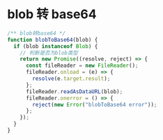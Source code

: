 <author-info date="1631168697984"></author-info>

# blob 转 base64

```js
/** blob转base64 */
function blobToBase64(blob) {
  if (blob instanceof Blob) {
    // 判断是否为blob类型
    return new Promise((resolve, reject) => {
      const fileReader = new FileReader();
      fileReader.onload = (e) => {
        resolve(e.target.result);
      };
      fileReader.readAsDataURL(blob);
      fileReader.onerror = () => {
        reject(new Error("blobToBase64 error"));
      };
    });
  }
}
```
